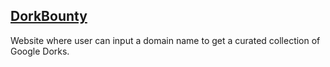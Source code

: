 ## [DorkBounty](https://dorkbounty.redhelmet.online/)

Website where user can input a domain name to get a curated collection of Google Dorks.